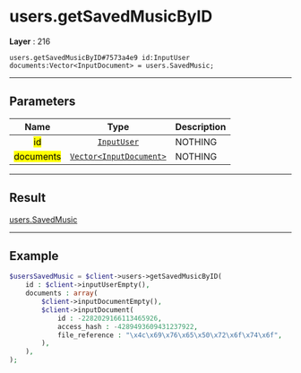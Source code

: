 # users.getSavedMusicByID

**Layer** : 216

```tl
users.getSavedMusicByID#7573a4e9 id:InputUser documents:Vector<InputDocument> = users.SavedMusic;
```

---

## Parameters

| Name | Type | Description |
| :---: | :---: | :--- |
| <mark>id</mark> | [`InputUser`](type/InputUser) | NOTHING |
| <mark>documents</mark> | [`Vector<InputDocument>`](type/InputDocument) | NOTHING |

---

## Result

[users.SavedMusic](type/users.SavedMusic)

---

## Example

```php
$usersSavedMusic = $client->users->getSavedMusicByID(
	id : $client->inputUserEmpty(),
	documents : array(
		$client->inputDocumentEmpty(),
		$client->inputDocument(
			id : -2282029166113465926,
			access_hash : -4289493609431237922,
			file_reference : "\x4c\x69\x76\x65\x50\x72\x6f\x74\x6f",
		),
	),
);
```